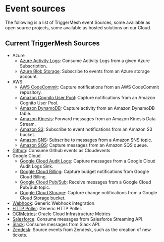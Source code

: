 # Event sources

The following is a list of TriggerMesh event Sources, some available as open source projects, some available as hosted
solutions on our Cloud.

## Current TriggerMesh Sources

- Azure
    - [Azure Activity Logs](./azureactivitylogs.md): Consume Activity Logs from a given Azure Subscription.
    - [Azure Blob Storage](./azureblobstorage.md): Subscribe to events from an Azure storage account.
- AWS
    - [AWS CodeCommit](./awscodecommit.md): Capture notifications from an AWS CodeCommit repository.
    - [Amazon Cognito User Pool](./awscognitouserpool.md): Capture notifications from an Amazon Cognito User Pool.
    - [Amazon DynamoDB](./awsdynamodb.md): Capture activity from an Amazon DynamoDB table.
    - [Amazon Kinesis](./awskinesis.md): Forward messages from an Amazon Kinesis Data Stream.
    - [Amazon S3](./awss3.md): Subscribe to event notifications from an Amazon S3 bucket.
    - [Amazon SNS](./awssns.md): Subscribe to messages from a Amazon SNS topic.
    - [Amazon SQS](./awssqs.md): Capture messages from an Amazon SQS queue.
- [Github](./github.md): Consume Github events as Cloudevents
- Google Cloud
    - [Google Cloud Audit Logs](./googlecloudauditlogs.md): Capture messages from a Google Cloud Audit Logs Sink.
    - [Google Cloud Billing](./googlecloudbilling.md): Capture budget notifications from Google Cloud Billing.
    - [Google Cloud Pub/Sub](./googlecloudpubsub.md): Receive messages from a Google Cloud Pub/Sub topic.
    - [Google Cloud Storage](./googlecloudstorage.md): Capture change notifications from a Google Cloud Storage bucket.
- [Webhook](./webhook.md): Generic Webhook integration.
- [HTTP Poller](./httppoller.md): Generic HTTP Poller.
- [OCIMetrics](./ocimetrics.md): Oracle Cloud Infrastructure Metrics
- [Salesforce](./salesforce.md): Consume messages from Salesforce Streaming API.
- [Slack](./slack.md): Consume messages from Slack API.
- [Zendesk](./zendesk.md): Source events from Zendesk, such as the creation of new tickets.

<!-- current known sources

awscodecommit
awscognito
awsdynamodb
awsiot
awskinesis
awssns
awsqs

azureactivitylogs
azureeventhub
azurestoragequeue

googlefirestore

mq

salesforce

solace
solacemqtt
-->
